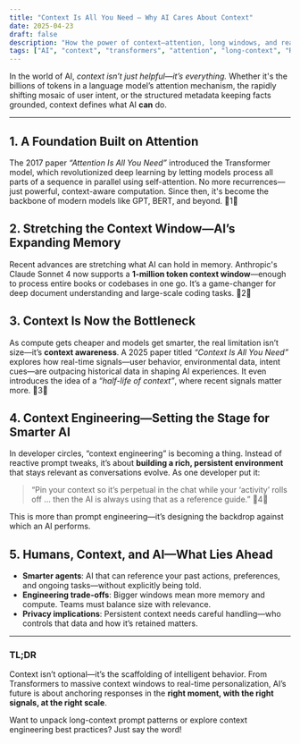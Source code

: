 ```yaml
---
title: "Context Is All You Need — Why AI Cares About Context"
date: 2025-04-23
draft: false
description: "How the power of context—attention, long windows, and real-time signals—is becoming AI’s most valuable asset."
tags: ["AI", "context", "transformers", "attention", "long-context", "RAG"]
---
```


In the world of AI, *context isn’t just helpful—it’s everything.* Whether it's the billions of tokens in a language model’s attention mechanism, the rapidly shifting mosaic of user intent, or the structured metadata keeping facts grounded, context defines what AI **can** do.

---

##  1. A Foundation Built on Attention

The 2017 paper *“Attention Is All You Need”* introduced the Transformer model, which revolutionized deep learning by letting models process all parts of a sequence in parallel using self-attention. No more recurrences—just powerful, context-aware computation. Since then, it's become the backbone of modern models like GPT, BERT, and beyond. 1

##  2. Stretching the Context Window—AI’s Expanding Memory

Recent advances are stretching what AI can hold in memory. Anthropic's Claude Sonnet 4 now supports a **1-million token context window**—enough to process entire books or codebases in one go. It’s a game-changer for deep document understanding and large-scale coding tasks. 2

##  3. Context Is Now the Bottleneck

As compute gets cheaper and models get smarter, the real limitation isn’t size—it’s **context awareness**. A 2025 paper titled *“Context Is All You Need”* explores how real-time signals—user behavior, environmental data, intent cues—are outpacing historical data in shaping AI experiences. It even introduces the idea of a *“half-life of context”*, where recent signals matter more. 3

##  4. Context Engineering—Setting the Stage for Smarter AI

In developer circles, “context engineering” is becoming a thing. Instead of reactive prompt tweaks, it’s about **building a rich, persistent environment** that stays relevant as conversations evolve. As one developer put it:
> “Pin your context so it’s perpetual in the chat while your ‘activity’ rolls off … then the AI is always using that as a reference guide.” 4

This is more than prompt engineering—it’s designing the backdrop against which an AI performs.

##  5. Humans, Context, and AI—What Lies Ahead

- **Smarter agents**: AI that can reference your past actions, preferences, and ongoing tasks—without explicitly being told.
- **Engineering trade-offs**: Bigger windows mean more memory and compute. Teams must balance size with relevance.
- **Privacy implications**: Persistent context needs careful handling—who controls that data and how it’s retained matters.

---

###  TL;DR

Context isn’t optional—it’s the scaffolding of intelligent behavior. From Transformers to massive context windows to real-time personalization, AI’s future is about anchoring responses in the **right moment, with the right signals, at the right scale**.

Want to unpack long-context prompt patterns or explore context engineering best practices? Just say the word!
